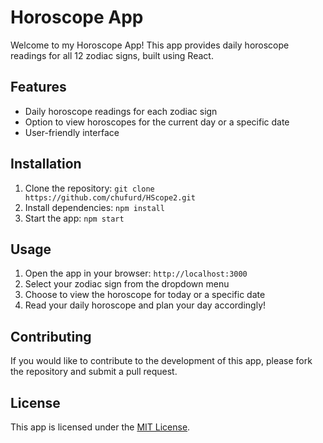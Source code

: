 # Horoscope App

Welcome to my Horoscope App! This app provides daily horoscope readings for all 12 zodiac signs, built using React.

## Features
- Daily horoscope readings for each zodiac sign
- Option to view horoscopes for the current day or a specific date
- User-friendly interface

## Installation
1. Clone the repository: `git clone https://github.com/chufurd/HScope2.git`
2. Install dependencies: `npm install`
3. Start the app: `npm start`

## Usage
1. Open the app in your browser: `http://localhost:3000`
2. Select your zodiac sign from the dropdown menu
3. Choose to view the horoscope for today or a specific date
4. Read your daily horoscope and plan your day accordingly!

## Contributing
If you would like to contribute to the development of this app, please fork the repository and submit a pull request.

## License
This app is licensed under the [MIT License](https://opensource.org/licenses/MIT).
